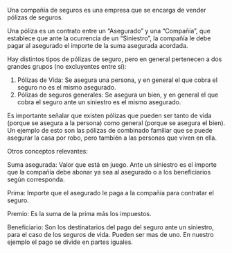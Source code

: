 Una compañía de seguros es una empresa que se encarga de vender pólizas de
seguros.

Una póliza es un contrato entre un “Asegurado” y una “Compañía”, que establece
que ante la ocurrencia de un “Siniestro”, la compañía le debe pagar al asegurado el
importe de la suma asegurada acordada.

Hay distintos tipos de pólizas de seguro, pero en general pertenecen a dos grandes
grupos (no excluyentes entre sí):

1. Pólizas de Vida: Se asegura una persona, y en general el que cobra el seguro no es el
mismo asegurado.
2. Pólizas de seguros generales: Se asegura un bien, y en general el que cobra el
seguro ante un siniestro es el mismo asegurado.

Es importante señalar que existen pólizas que pueden ser tanto de vida (porque se
asegura a la persona) como general (porque se asegura el bien). Un ejemplo de esto
son las pólizas de combinado familiar que se puede asegurar la casa por robo, pero
también a las personas que viven en ella.

Otros conceptos relevantes:

Suma asegurada: Valor que está en juego. Ante un siniestro es el importe que la
compañía debe abonar ya sea al asegurado o a los beneficiarios según corresponda.

Prima: Importe que el asegurado le paga a la compañía para contratar el seguro.

Premio: Es la suma de la prima más los impuestos.

Beneficiario: Son los destinatarios del pago del seguro ante un siniestro, para el
caso de los seguros de vida. Pueden ser mas de uno. En nuestro ejemplo el pago se
divide en partes iguales.
